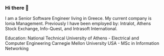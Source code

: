 ### Hi there 👋

I am a Senior Software Engineer living in Greece. My current company is Ionia Management. Previously I have been employed by: Intralot, Athens Stock Exchange, Info-Quest, and Intrasoft International.

Education:
National Technical University of Athens - Electrical and Computer Engineering
Carnegie Mellon University USA - MSc in Information Networking

<!--
**agouliel/agouliel** is a ✨ _special_ ✨ repository because its `README.md` (this file) appears on your GitHub profile.

Here are some ideas to get you started:

- 🔭 I’m currently working on ...
- 🌱 I’m currently learning ...
- 👯 I’m looking to collaborate on ...
- 🤔 I’m looking for help with ...
- 💬 Ask me about ...
- 📫 How to reach me: ...
- 😄 Pronouns: ...
- ⚡ Fun fact: ...
-->
